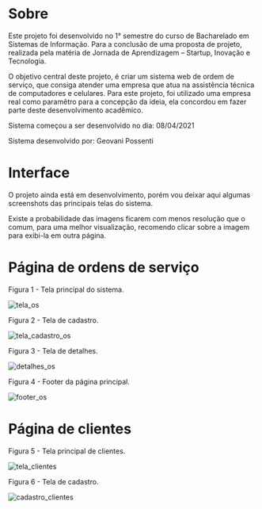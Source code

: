 # Sobre

Este projeto foi desenvolvido no 1° semestre do curso de Bacharelado em Sistemas de Informação. Para a conclusão de uma proposta de projeto, realizada pela matéria de Jornada de Aprendizagem – Startup, Inovação e Tecnologia. 

O objetivo central deste projeto, é criar um sistema web de ordem de serviço, que consiga atender uma empresa que atua na assistência técnica de computadores e celulares. 
Para este projeto, foi utilizado uma empresa real como paramêtro para a concepção da ideia, ela concordou em fazer parte deste desenvolvimento acadêmico.

Sistema começou a ser desenvolvido no dia: 08/04/2021

Sistema desenvolvido por: Geovani Possenti

# Interface

O projeto ainda está em desenvolvimento, porém vou deixar aqui algumas screenshots das principais telas do sistema. 

Existe a probabilidade das imagens ficarem com menos resolução que o comum, para uma melhor visualização, recomendo clicar sobre a imagem para exibi-la em outra página.

# Página de ordens de serviço

Figura 1 - Tela principal do sistema.

![tela_os](https://user-images.githubusercontent.com/79884348/117519112-c6223900-af78-11eb-99bd-28d639227cd0.png)

Figura 2 - Tela de cadastro.

![tela_cadastro_os](https://user-images.githubusercontent.com/79884348/117519163-f4a01400-af78-11eb-86ce-0057ee4316c4.png)

Figura 3 - Tela de detalhes.

![detalhes_os](https://user-images.githubusercontent.com/79884348/117519172-fb2e8b80-af78-11eb-9480-85803973fe25.png)

Figura 4 - Footer da página principal.

![footer_os](https://user-images.githubusercontent.com/79884348/117519181-0386c680-af79-11eb-9040-f6dad0971a78.png)

# Página de clientes

Figura 5 - Tela principal de clientes.

![tela_clientes](https://user-images.githubusercontent.com/79884348/117519304-6bd5a800-af79-11eb-8943-f954b330fb89.png)

Figura 6 - Tela de cadastro.

![cadastro_clientes](https://user-images.githubusercontent.com/79884348/117519311-709a5c00-af79-11eb-9c11-9d0a5bc22a36.png)



